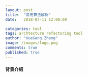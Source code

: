 ```yaml
---
layout: post
title:  "常用算法解析"
date:   2018-07-11 12:00:00

categories: tool
tags: archtecture refactoring tool
author: "XueGang Zhang"
image: /images/logo.png
comments: true
published: true
---
```


#### 背景介绍



